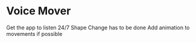 # Voice Mover

Get the app to listen 24/7
Shape Change has to be done
Add animation to movements if possible
